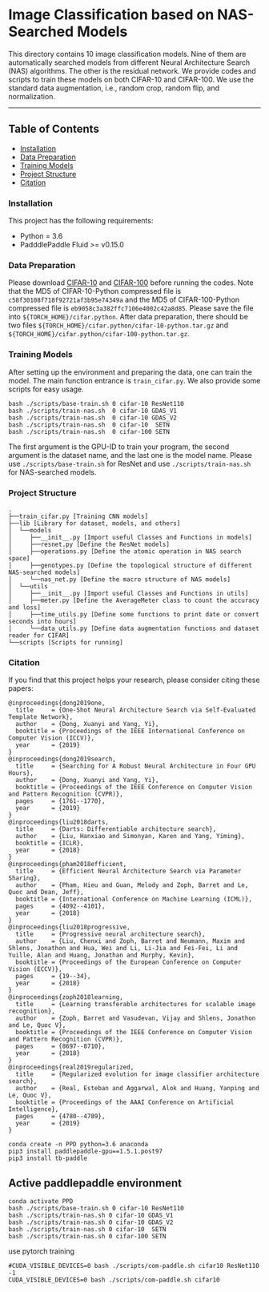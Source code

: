 # Image Classification based on NAS-Searched Models

This directory contains 10 image classification models.
Nine of them are automatically searched models from different Neural Architecture Search (NAS) algorithms. The other is the residual network.
We provide codes and scripts to train these models on both CIFAR-10 and CIFAR-100.
We use the standard data augmentation, i.e., random crop, random flip, and normalization.

---
## Table of Contents
- [Installation](#installation)
- [Data Preparation](#data-preparation)
- [Training Models](#training-models)
- [Project Structure](#project-structure)
- [Citation](#citation)


### Installation
This project has the following requirements:
- Python = 3.6
- PadddlePaddle Fluid >= v0.15.0


### Data Preparation
Please download [CIFAR-10](https://dataset.bj.bcebos.com/cifar/cifar-10-python.tar.gz) and [CIFAR-100](https://dataset.bj.bcebos.com/cifar/cifar-100-python.tar.gz) before running the codes.
Note that the MD5 of CIFAR-10-Python compressed file is `c58f30108f718f92721af3b95e74349a` and the MD5 of CIFAR-100-Python compressed file is `eb9058c3a382ffc7106e4002c42a8d85`.
Please save the file into `${TORCH_HOME}/cifar.python`.
After data preparation, there should be two files `${TORCH_HOME}/cifar.python/cifar-10-python.tar.gz` and `${TORCH_HOME}/cifar.python/cifar-100-python.tar.gz`.


### Training Models

After setting up the environment and preparing the data, one can train the model. The main function entrance is `train_cifar.py`. We also provide some scripts for easy usage.
```
bash ./scripts/base-train.sh 0 cifar-10 ResNet110
bash ./scripts/train-nas.sh  0 cifar-10 GDAS_V1
bash ./scripts/train-nas.sh  0 cifar-10 GDAS_V2
bash ./scripts/train-nas.sh  0 cifar-10  SETN
bash ./scripts/train-nas.sh  0 cifar-100 SETN
```
The first argument is the GPU-ID to train your program, the second argument is the dataset name, and the last one is the model name.
Please use `./scripts/base-train.sh` for ResNet and use `./scripts/train-nas.sh` for NAS-searched models.


### Project Structure
```
.
├──train_cifar.py [Training CNN models]
├──lib [Library for dataset, models, and others]
│  └──models  
│     ├──__init__.py [Import useful Classes and Functions in models]  
│     ├──resnet.py [Define the ResNet models]
│     ├──operations.py [Define the atomic operation in NAS search space]
│     ├──genotypes.py [Define the topological structure of different NAS-searched models]
│     └──nas_net.py [Define the macro structure of NAS models]
│  └──utils
│     ├──__init__.py [Import useful Classes and Functions in utils]  
│     ├──meter.py [Define the AverageMeter class to count the accuracy and loss]
│     ├──time_utils.py [Define some functions to print date or convert seconds into hours]
│     └──data_utils.py [Define data augmentation functions and dataset reader for CIFAR]
└──scripts [Scripts for running]  
```


### Citation
If you find that this project helps your research, please consider citing these papers:
```
@inproceedings{dong2019one,
  title     = {One-Shot Neural Architecture Search via Self-Evaluated Template Network},
  author    = {Dong, Xuanyi and Yang, Yi},
  booktitle = {Proceedings of the IEEE International Conference on Computer Vision (ICCV)},
  year      = {2019}
}
@inproceedings{dong2019search,
  title     = {Searching for A Robust Neural Architecture in Four GPU Hours},
  author    = {Dong, Xuanyi and Yang, Yi},
  booktitle = {Proceedings of the IEEE Conference on Computer Vision and Pattern Recognition (CVPR)},
  pages     = {1761--1770},
  year      = {2019}
}
@inproceedings{liu2018darts,
  title     = {Darts: Differentiable architecture search},
  author    = {Liu, Hanxiao and Simonyan, Karen and Yang, Yiming},
  booktitle = {ICLR},
  year      = {2018}
}
@inproceedings{pham2018efficient,
  title     = {Efficient Neural Architecture Search via Parameter Sharing},
  author    = {Pham, Hieu and Guan, Melody and Zoph, Barret and Le, Quoc and Dean, Jeff},
  booktitle = {International Conference on Machine Learning (ICML)},
  pages     = {4092--4101},
  year      = {2018}
}
@inproceedings{liu2018progressive,
  title     = {Progressive neural architecture search},
  author    = {Liu, Chenxi and Zoph, Barret and Neumann, Maxim and Shlens, Jonathon and Hua, Wei and Li, Li-Jia and Fei-Fei, Li and Yuille, Alan and Huang, Jonathan and Murphy, Kevin},
  booktitle = {Proceedings of the European Conference on Computer Vision (ECCV)},
  pages     = {19--34},
  year      = {2018}
}
@inproceedings{zoph2018learning,
  title     = {Learning transferable architectures for scalable image recognition},
  author    = {Zoph, Barret and Vasudevan, Vijay and Shlens, Jonathon and Le, Quoc V},
  booktitle = {Proceedings of the IEEE Conference on Computer Vision and Pattern Recognition (CVPR)},
  pages     = {8697--8710},
  year      = {2018}
}
@inproceedings{real2019regularized,
  title     = {Regularized evolution for image classifier architecture search},
  author    = {Real, Esteban and Aggarwal, Alok and Huang, Yanping and Le, Quoc V},
  booktitle = {Proceedings of the AAAI Conference on Artificial Intelligence},
  pages     = {4780--4789},
  year      = {2019}
}
```


```
conda create -n PPD python=3.6 anaconda
pip3 install paddlepaddle-gpu==1.5.1.post97
pip3 install tb-paddle
```

## Active paddlepaddle environment
```
conda activate PPD
bash ./scripts/base-train.sh 0 cifar-10 ResNet110
bash ./scripts/train-nas.sh 0 cifar-10 GDAS_V1
bash ./scripts/train-nas.sh 0 cifar-10 GDAS_V2
bash ./scripts/train-nas.sh 0 cifar-10  SETN
bash ./scripts/train-nas.sh 0 cifar-100 SETN
```

use pytorch training
```
#CUDA_VISIBLE_DEVICES=0 bash ./scripts/com-paddle.sh cifar10 ResNet110 -1
CUDA_VISIBLE_DEVICES=0 bash ./scripts/com-paddle.sh cifar10
```
